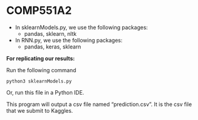 # COMP551A2

- In sklearnModels.py, we use the following packages:
  - pandas, sklearn, nltk
- In RNN.py, we use the following packages:
  - pandas, keras, sklearn

**For replicating our results:**

Run the following command

```
python3 sklearnModels.py
```

Or, run this file in a Python IDE.

This program will output a csv file named “prediction.csv”. It is the csv file that we submit to Kaggles.